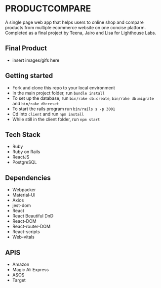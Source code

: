# PRODUCTCOMPARE

A single page web app that helps users to online shop and compare products from multiple ecommerce website on one concise platform. Completed as a final project by Teena, Jairo and Lisa for Lighthouse Labs.

## Final Product

* insert images/gifs here

## Getting started

* Fork and clone this repo to your local environment
* In the main project folder, run `bundle install`
* To set up the database, run `bin/rake db:create`, `bin/rake db:migrate` and `bin/rake db:reset`
* To start the rails program run `bin/rails s -p 3001`
* Cd into `client` and run `npm install`
* While still in the client folder, run `npm start`

## Tech Stack

* Ruby
* Ruby on Rails
* ReactJS
* PostgreSQL

## Dependencies

* Webpacker
* Material-UI
* Axios
* jest-dom
* React
* React Beautiful DnD
* React-DOM
* React-router-DOM
* React-scripts
* Web-vitals

## APIS

* Amazon
* Magic Ali Express
* ASOS
* Target